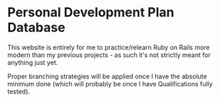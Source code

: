 # Personal Development Plan Database

This website is entirely for me to practice/relearn Ruby on Rails more modern than my previous projects - as such it's not strictly meant for anything just yet.

Proper branching strategies will be applied once I have the absolute minimum done (which will probably be once I have Qualifications fully tested).
